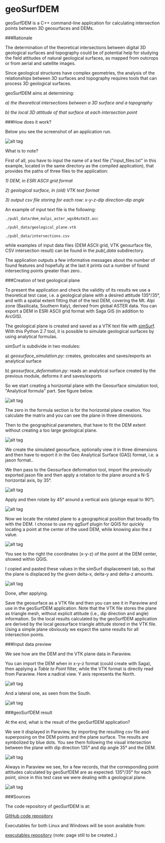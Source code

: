 # geoSurfDEM

geoSurfDEM is a C++ command-line application for calculating intersection points between 3D geosurfaces and DEMs.  

###Rationale

The determination of the theoretical intersections between digital 3D geological surfaces and topography could be of potential help for studying the field attitudes of natural geological surfaces, as mapped from outcrops or from aerial and satellite images. 

Since geological structures have complex geometries, the analysis of the relationships between 3D surfaces and topography requires tools that can process 3D geological surfaces.

geoSurfDEM aims at determining:

*a) the theoretical intersections between a 3D surface and a topography*

*b) the local 3D attitude of that surface at each intersection point*


###How does it work?

Below you see the screenshot of an application run.

![alt tag](http://www.malg.eu/geosurfdem/images/appl_run.png)

What is to note?

First of all, you have to input the name of a text file ("input_files.txt" in this example, located in the same directory as the compiled application), that provides the paths of three files to the application:

*1) DEM, in ESRI ASCII grid format*

*2) geological surface, in (old) VTK text format*

*3) output csv file storing for each row: x-y-z-dip direction-dip angle*


An example of input text file is the following:

```
./publ_data/dem_malpi_aster_wgs84utm33.asc

./publ_data/geological_plane.vtk

./publ_data/intersections.csv
```


while examples of input data files (DEM ASCII grid, VTK geosurface file, CSV intersection result) can be found in the *publ_data* subdirectory. 

The application outputs a few informative messages about the number of found features and hopefully at the last it prints out a number of found intersecting points greater than zero.. 

###Creation of test geological plane 

To present the application and check the validity of its results we use a theoretical test case, i.e. a geological plane with a desired attitude 135°/35°, and with a spatial extent fitting that of the test DEM, covering the Mt. Alpi zone (Basilicata, Southern Italy), derived from global ASTER data. You can export a DEM in ESRI ASCII grid format with Saga GIS (in addition to ArcGIS). 

The geological plane is created and saved as a VTK text file with [simSurf](https://github.com/mauroalberti/simSurf). With this Python 2.7 tool, it is possible to simulate geological surfaces by using analytical formulas. 

simSurf is subdivide in two modules:

a) *geosurface_simulation.py*: creates, geolocates and saves/exports an analytical surface

b) *geosurface_deformation.py*: reads an analytical surface created by the previous module, deforms it and saves/exports

So we start creating a horizontal plane with the Geosurface simulation tool, "Analytical formula" part. See figure below.

![alt tag](http://www.malg.eu/geosurfdem/images/simSurf_analitical_surface.png)

The zero in the formula section is for the horizontal plane creation. You calculate the matrix and you can see the plane in three dimensions.

Then to the geographical parameters, that have to fit the DEM extent without creating a too large geological plane.

![alt tag](http://www.malg.eu/geosurfdem/images/simSurf_geog_params.png)

We create the simulated geosurface, optionally view it in three dimensions and then have to export it in the Geo Analytical Surface (GAS) format, i.e. a jason format..

We then pass to the Geosurface deformation tool, import the previously exported jason file and then apply a rotation to the plane around a N-S horizontal axis, by 35°.

![alt tag](http://www.malg.eu/geosurfdem/images/simSurf_rot_horiz_axis_35d.png)

Apply and then rotate by 45° around a vertical axis (plunge equal to 90°).

![alt tag](http://www.malg.eu/geosurfdem/images/simSurf_rot_vert_axis_45d.png)

Now we locate the rotated plane to a geographical position that broadly fits with the DEM. I choose to use my qgSurf plugin for QGIS for quickly locating a point at the center of the used DEM, while knowing also the z value.

![alt tag](http://www.malg.eu/geosurfdem/images/qgis_qgsurf_snap_point_dem.png)

You see to the right the coordinates (x-y-z) of the point at the DEM center, showed within QGIS.

I copied and pasted these values in the simSurf displacement tab, so that the plane is displaced by the given delta-x, delta-y and delta-z amounts.

![alt tag](http://www.malg.eu/geosurfdem/images/simSurf_displacement.png)

Done, after applying.

Save the geosurface as a VTK file and then you can see it in Paraview and use in the geoSurfDEM application. Note that the VTK file stores the plane as triangle mesh, without explicit attitude (i.e., dip direction and angle) information. So the local results calculated by the geoSurfDEM application are derived by the local geosurface triangle attitude stored in the VTK file. Using a simple plane obviously we expect the same results for all intersection points.

###Input data preview

We see how are the DEM and the VTK plane data in Paraview.

You can import the DEM when in x-y-z format (could create with Saga), then applying a *Table to Point* filter, while the VTK format is directly read from Paraview.
Here a nadiral view. Y axis represents the North.

![alt tag](http://www.malg.eu/geosurfdem/images/paraview_src_up.png)

And a lateral one, as seen from the South.

![alt tag](http://www.malg.eu/geosurfdem/images/paraview_src_lateral.png)

###geoSurfDEM result

At the end, what is the result of the geoSurfDEM application?


We see it displayed in Paraview, by importing the resulting csv file and superposing on the DEM points and the plane surface. The results are symbolized by blue dots. You see them following the visual intersection between the plane with dip direction 135° and dip angle 35° and the DEM.

![alt tag](http://www.malg.eu/geosurfdem/images/paraview_result_lateral.png)

Always in Paraview we see, for a few records, that the corresponding point attitudes calculated by geoSurfDEM are as expected: 135°/35° for each point, since in this test case we were dealing with a geological plane.

![alt tag](http://www.malg.eu/geosurfdem/images/paraview_result_table.png)

###Sources

The code repository of geoSurfDEM is at:

[GitHub code repository](https://github.com/mauroalberti/geoSurfDEM)

Executables for both Linux and Windows will be soon available from:

[executables repository](http://malg.eu/geosurfdem.php) (note: page still to be created..)





